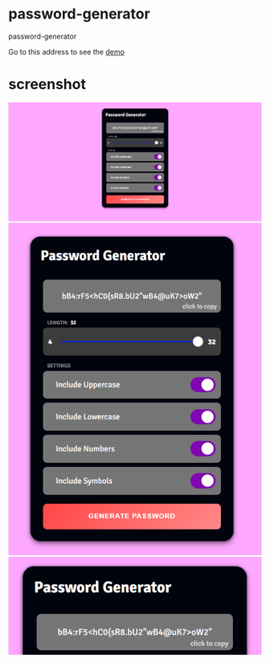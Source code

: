 # password-generator
password-generator

Go to this address to see the [demo](https://github.mehrpad-dev.ir/password-generator/)
# screenshot
![password-generator](img/Screenshot3.png)
![password-generator](img/Screenshot2.png)
![password-generator](img/Screenshot1.png)
